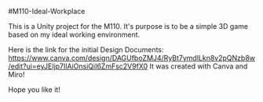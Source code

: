 #M110-Ideal-Workplace

This is a Unity project for the M110. It's purpose is to be a simple 3D game based on my ideal working environment.

Here is the link for the initial Design Documents: https://www.canva.com/design/DAGUfboZMJ4/RyBt7ymdlLkn8v2pQNzb8w/edit?ui=eyJEIjp7IlAiOnsiQiI6ZmFsc2V9fX0 It was created with Canva and Miro!

Hope you like it!
